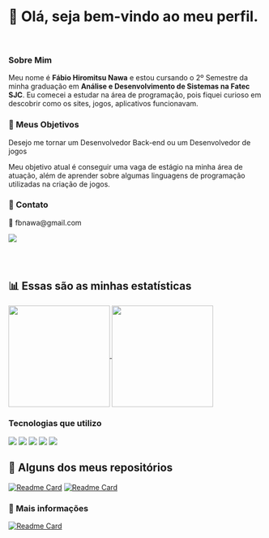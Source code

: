 <h1>👋 Olá, seja bem-vindo ao meu perfil.</h1>

<br>
<h3> Sobre Mim </h3>
<p> Meu nome é <b>Fábio Hiromitsu Nawa</b> e estou cursando o 2º Semestre da minha graduação em <b>Análise e Desenvolvimento de Sistemas na Fatec SJC</b>. Eu comecei a estudar na área de programação, pois fiquei curioso em descobrir como os sites, jogos, aplicativos funcionavam. </p>

<h3> 🎯 Meus Objetivos </h3>
<p> Desejo me tornar um Desenvolvedor Back-end ou um Desenvolvedor de jogos </p>
<p> Meu objetivo atual é conseguir uma vaga de estágio na minha área de atuação, além de aprender sobre algumas linguagens de programação utilizadas na criação de jogos. </p>

<h3> 📱 Contato </h3>

<p> 📧 fbnawa@gmail.com </p>
<a href="https://www.linkedin.com/in/f%C3%A1biohnawa/"><img src="https://img.shields.io/badge/LinkedIn-0077B5?style=for-the-badge&logo=linkedin&logoColor=white"></a>
<h3><br></h3>

<h2> 📊 Essas são as minhas estatísticas </h2>

<a href="https://github.com/TechSDW">
  <img height=200 align="center" src="https://github-readme-stats.vercel.app/api?username=techsdw&theme=tokyonight&show_icons=true" />
</a>
<a href="https://github.com/TechSDW?tab=repositories">
  <img height=200 align="center" src="https://github-readme-stats.vercel.app/api/top-langs?username=techsdw&layout=donut&langs_count=8&card_width=320&theme=tokyonight"/>
</a>

<h3> Tecnologias que utilizo </h3>

<img src="https://img.shields.io/badge/Python-3776AB?style=for-the-badge&logo=python&logoColor=white">
<img src="https://img.shields.io/badge/HTML5-E34F26?style=for-the-badge&logo=html5&logoColor=white">
<img src="https://img.shields.io/badge/CSS3-1572B6?style=for-the-badge&logo=css3&logoColor=white">
<img src="https://img.shields.io/badge/C%2B%2B-00599C?style=for-the-badge&logo=c%2B%2B&logoColor=white">
<img src="https://img.shields.io/badge/Java-ED8B00?style=for-the-badge&logo=openjdk&logoColor=white">
<br>

<h2> 🏅 Alguns dos meus repositórios </h2>

[![Readme Card](https://github-readme-stats.vercel.app/api/pin/?username=techsdw&repo=api-ospythonon&theme=tokyonight)](https://github.com/TechSDW/API-OsPythonOn)
[![Readme Card](https://github-readme-stats.vercel.app/api/pin/?username=techsdw&repo=api2-deepcode&theme=tokyonight)](https://github.com/TechSDW/API2-DeepCode)


<h3> 🙂 Mais informações </h3>

[![Readme Card](https://github-readme-stats.vercel.app/api/pin/?username=techsdw&repo=meuportfolio&theme=tokyonight)](https://github.com/TechSDW/MeuPortfolio)
